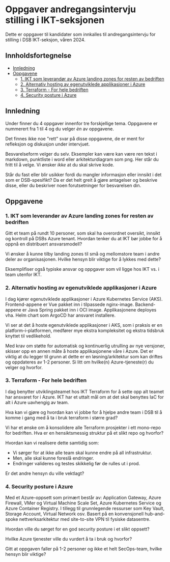 # Oppgaver andregangsintervju stilling i IKT-seksjonen

Dette er oppgaver til kandidater som innkalles til andregangsintervju for stilling i DSB IKT-seksjon, våren 2024.

<!-- omit in toc -->
## Innholdsfortegnelse

<!-- vscode-markdown-toc -->
- [Innledning](#innledning)
- [Oppgavene](#oppgavene)
  - [1. IKT som leverandør av Azure landing zones for resten av bedriften](#1-ikt-som-leverandør-av-azure-landing-zones-for-resten-av-bedriften)
  - [2. Alternativ hosting av egenutviklede applikasjoner i Azure](#2-alternativ-hosting-av-egenutviklede-applikasjoner-i-azure)
  - [3. Terraform - For hele bedriften](#3-terraform---for-hele-bedriften)
  - [4. Security posture i Azure](#4-security-posture-i-azure)
<!-- /vscode-markdown-toc -->

## Innledning

Under finner du 4 oppgaver innenfor tre forskjellige tema. Oppgavene er nummerert fra 1 til 4 og du velger _èn_ av oppgavene.

Det finnes ikke noe "rett" svar på disse oppgavene, de er ment for refleksjon og diskusjon under intervjuet.

Besvarelseform velger du selv. Eksempler kan være kan være ren tekst i markdown, punktliste i word eller arkitekturdiagram som png. Her står du fritt til å velge. Vi ønsker _ikke_ at du skal skrive kode.

Står du fast eller blir usikker fordi du mangler informasjon eller innsikt i det som er DSB-spesifikt? Da er det helt greit å gjøre antagelser og beskrive disse, eller du beskriver noen forutsetninger for besvarelsen din.

## Oppgavene

### 1. IKT som leverandør av Azure landing zones for resten av bedriften

Gitt et team på rundt 10 personer, som skal ha overordnet oversikt, innsikt og kontroll på DSBs Azure tenant. Hvordan tenker du at IKT bør jobbe for å oppnå en distribuert ansvarsmodell?

Vi ønsker å kunne tilby landing zones til små og mellomstore team i andre deler av organisasjonen. Hvilke hensyn blir viktige for å lykkes med dette?

Eksemplifiser også typiske ansvar og oppgaver som vil ligge hos IKT vs. i team utenfor IKT.

### 2. Alternativ hosting av egenutviklede applikasjoner i Azure

I dag kjører egenutviklede applikasjoner i Azure Kubernetes Service (AKS). Frontend-appene er Vue pakket inn i tilpassede nginx-image. Backend-appene er Java Spring pakket inn i OCI image. Applikasjonene deployes vha. Helm chart som ArgoCD har ansvaret installere.

Vi ser at det å hoste egenutviklede applikasjoner i AKS, som i praksis er en platform-i-platformen, medfører mye ekstra kompleksitet og ekstra tidsbruk knyttet til vedlikehold.

Med krav om støtte for automatisk og kontinuerlig utrulling av nye versjoner, skisser opp en annen måte å hoste applikasjonene våre i Azure. Det er viktig at du legger til grunn at dette er en løsning/arkitektur som kan driftes og oppdateres av 1-2 personer. Si litt om hvilke(n) Azure-tjeneste(r) du velger og hvorfor.

### 3. Terraform - For hele bedriften

I dag benytter utviklingsteamet hos IKT Terraform for å sette opp alt teamet har ansvaret for i Azure. IKT har et uttalt mål om at det skal benyttes IaC for alt i Azure uavhengig av team.

Hva kan vi gjøre og hvordan kan vi jobbe for å hjelpe andre team i DSB til å komme i gang med å ta i bruk terraform i større grad?

Vi har et ønske om å konsolidere alle Terraform prosjekter i ett mono-repo for bedriften. Hva er en hensiktsmessig struktur på et slikt repo og hvorfor?

Hvordan kan vi realisere dette samtidig som:

- Vi sørger for at ikke alle team skal kunne endre på all infrastruktur.
- Men, alle skal kunne foreslå endringer.
- Endringer valideres og testes skikkelig før de rulles ut i prod.

Er det andre hensyn du ville vektlagt?

### 4. Security posture i Azure

Med et Azure-oppsett som primært består av: Application Gateway, Azure Firewall, VMer og Virtual Machine Scale Set, Azure Kubernetes Service og Azure Container Registry. I tillegg til grunnlegende ressurser som Key Vault, Storage Account, Virtual Network osv. Basert på en konvensjonell hub-and-spoke nettverksarkitektur med site-to-site VPN til fysiske datasentre.

Hvordan ville du sørget for en god security posture i et slikt oppsett?

Hvilke Azure tjenester ville du vurdert å ta i bruk og hvorfor?

Gitt at oppgaven faller på 1-2 personer og ikke et helt SecOps-team, hvilke hensyn blir viktige?
